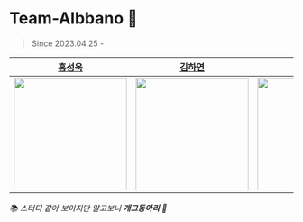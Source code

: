 # Team-Albbano 🤬
> Since 2023.04.25 -

|[홍성욱](https://github.com/ukssss)|[김하연](https://github.com/hayeonn2)|[오승택](https://github.com/5wintaek)|[황주희](https://github.com/Juhee-Hwang)|[이현우](https://github.com/hyunwlee-dev)|
|:-:|:-:|:-:|:-:|:-:|
|<a href="https://github.com/ukssss"><img src="https://avatars.githubusercontent.com/u/86929961?v=4" width="200"/></a>|<a href="https://github.com/hayeonn2"><img src="https://avatars.githubusercontent.com/u/111109573?v=4" width="200" /></a>|<a href="https://github.com/5wintaek"><img src="https://avatars.githubusercontent.com/u/109938280?v=4" width="200"/></a>|<a href="https://github.com/Juhee-Hwang"><img src="https://avatars.githubusercontent.com/u/33420714?v=4" width="200"/></a>|<a href="https://github.com/hyunwlee-dev"><img src="https://avatars.githubusercontent.com/u/55472696?v=4" width="200"/></a>|


<i>📚 스터디 같아 보이지만 알고보니 <b>개그동아리</b> 🤥</i>
